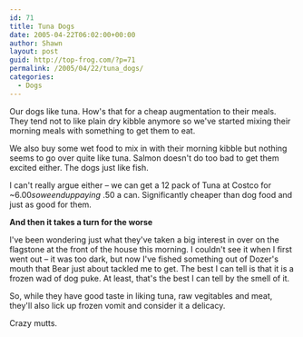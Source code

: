 ```yaml
---
id: 71
title: Tuna Dogs
date: 2005-04-22T06:02:00+00:00
author: Shawn
layout: post
guid: http://top-frog.com/?p=71
permalink: /2005/04/22/tuna_dogs/
categories:
  - Dogs
---
```

Our dogs like tuna. How's that for a cheap augmentation to their meals. They tend not to like plain dry kibble anymore so we've started mixing their morning meals with something to get them to eat.

We also buy some wet food to mix in with their morning kibble but nothing seems to go over quite like tuna. Salmon doesn't do too bad to get them excited either. The dogs just like fish.

<!--more-->

I can't really argue either – we can get a 12 pack of Tuna at Costco for ~$6.00 so we end up paying ~$.50 a can. Significantly cheaper than dog food and just as good for them.

**And then it takes a turn for the worse**

I've been wondering just what they've taken a big interest in over on the flagstone at the front of the house this morning. I couldn't see it when I first went out – it was too dark, but now I've fished something out of Dozer's mouth that Bear just about tackled me to get. The best I can tell is that it is a frozen wad of dog puke. At least, that's the best I can tell by the smell of it.

So, while they have good taste in liking tuna, raw vegitables and meat, they'll also lick up frozen vomit and consider it a delicacy.

Crazy mutts.